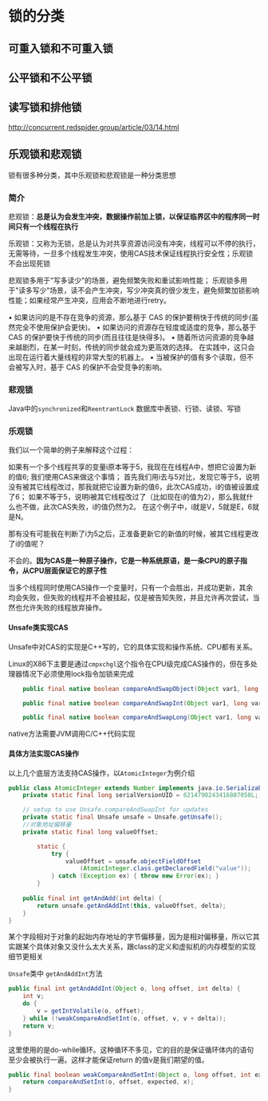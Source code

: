 # 锁的分类
## 可重入锁和不可重入锁


## 公平锁和不公平锁


## 读写锁和排他锁
http://concurrent.redspider.group/article/03/14.html



## 乐观锁和悲观锁
锁有很多种分类，其中乐观锁和悲观锁是一种分类思想
### 简介
悲观锁：**总是认为会发生冲突，数据操作前加上锁，以保证临界区中的程序同一时间只有一个线程在执行**

乐观锁：又称为无锁，总是认为对共享资源访问没有冲突，线程可以不停的执行，无需等待，一旦多个线程发生冲突，使用CAS技术保证线程执行安全性；乐观锁不会出现死锁

悲观锁多用于"写多读少"的场景，避免频繁失败和重试影响性能；
乐观锁多用于"读多写少"场景，读不会产生冲突，写少冲突真的很少发生，避免频繁加锁影响性能；如果经常产生冲突，应用会不断地进行retry。

• 如果访问的是不存在竞争的资源，那么基于 CAS 的保护要稍快于传统的同步(虽然完全不使用保护会更快)。
• 如果访问的资源存在轻度或适度的竞争，那么基于 CAS 的保护要快于传统的同步(而且往往是快得多)。
• 随着所访问资源的竞争越来越剧烈，在某一时刻，传统的同步就会成为更高效的选择。 在实践中，这只会出现在运行着大量线程的非常大型的机器上。
• 当被保护的值有多个读取，但不会被写入时，基于 CAS 的保护不会受竞争的影响。

### 悲观锁
Java中的`synchronized`和`ReentrantLock`
数据库中表锁、行锁、读锁、写锁
### 乐观锁

我们以一个简单的例子来解释这个过程：

如果有一个多个线程共享的变量i原本等于5，我现在在线程A中，想把它设置为新的值6;
我们使用CAS来做这个事情；
首先我们用i去与5对比，发现它等于5，说明没有被其它线程改过，那我就把它设置为新的值6，此次CAS成功，i的值被设置成了6；
如果不等于5，说明i被其它线程改过了（比如现在i的值为2），那么我就什么也不做，此次CAS失败，i的值仍然为2。
在这个例子中，i就是V，5就是E，6就是N。

那有没有可能我在判断了i为5之后，正准备更新它的新值的时候，被其它线程更改了i的值呢？

不会的。**因为CAS是一种原子操作，它是一种系统原语，是一条CPU的原子指令，从CPU层面保证它的原子性**

当多个线程同时使用CAS操作一个变量时，只有一个会胜出，并成功更新，其余均会失败，但失败的线程并不会被挂起，仅是被告知失败，并且允许再次尝试，当然也允许失败的线程放弃操作。

#### Unsafe类实现CAS
Unsafe中对CAS的实现是C++写的，它的具体实现和操作系统、CPU都有关系。

Linux的X86下主要是通过`cmpxchgl`这个指令在CPU级完成CAS操作的，但在多处理器情况下必须使用lock指令加锁来完成
```java
    public final native boolean compareAndSwapObject(Object var1, long var2, Object var4, Object var5);

    public final native boolean compareAndSwapInt(Object var1, long var2, int var4, int var5);

    public final native boolean compareAndSwapLong(Object var1, long var2, long var4, long var6);

```
native方法需要JVM调用C/C++代码实现

#### 具体方法实现CAS操作
以上几个底层方法支持CAS操作，以`AtomicInteger`为例介绍
```java
public class AtomicInteger extends Number implements java.io.Serializable {
    private static final long serialVersionUID = 6214790243416807050L;

    // setup to use Unsafe.compareAndSwapInt for updates
    private static final Unsafe unsafe = Unsafe.getUnsafe();
    //对象地址偏移量
    private static final long valueOffset;

        static {
            try {
                valueOffset = unsafe.objectFieldOffset
                    (AtomicInteger.class.getDeclaredField("value"));
            } catch (Exception ex) { throw new Error(ex); }
        }
    
    public final int getAndAdd(int delta) {
        return unsafe.getAndAddInt(this, valueOffset, delta);
    }
}
```
某个字段相对于对象的起始内存地址的字节偏移量，因为是相对偏移量，所以它其实跟某个具体对象又没什么太大关系，跟class的定义和虚拟机的内存模型的实现细节更相关

`Unsafe`类中 `getAndAddInt`方法
```java
public final int getAndAddInt(Object o, long offset, int delta) {
    int v;
    do {
        v = getIntVolatile(o, offset);
    } while (!weakCompareAndSetInt(o, offset, v, v + delta));
    return v;
}
```
这里使用的是do-while循环。这种循环不多见，它的目的是保证循环体内的语句至少会被执行一遍。这样才能保证return 的值v是我们期望的值。
```java
public final boolean weakCompareAndSetInt(Object o, long offset, int expected, int x) {
    return compareAndSetInt(o, offset, expected, x);
}
```

































